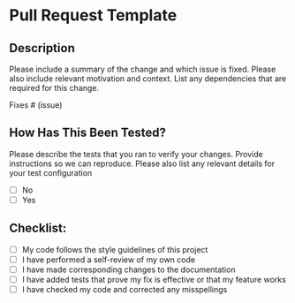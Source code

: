 # Pull Request Template

## Description

Please include a summary of the change and which issue is fixed. 
Please also include relevant motivation and context. List any dependencies that are required for this change.

Fixes # (issue)

## How Has This Been Tested?

Please describe the tests that you ran to verify your changes. Provide instructions so we can reproduce. 
Please also list any relevant details for your test configuration

- [ ] No
- [ ] Yes

## Checklist:

- [ ] My code follows the style guidelines of this project
- [ ] I have performed a self-review of my own code
- [ ] I have made corresponding changes to the documentation
- [ ] I have added tests that prove my fix is effective or that my feature works
- [ ] I have checked my code and corrected any misspellings
